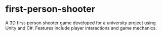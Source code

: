 # first-person-shooter
A 3D first-person shooter game developed for a university project using Unity and C#. Features include player interactions and game mechanics.
